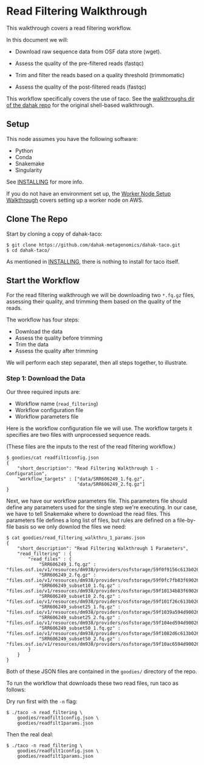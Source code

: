 # Read Filtering Walkthrough

This walkthrough covers a read filtering workflow. 

In this document we will:

* Download raw sequence data from OSF data store (wget).

* Assess the quality of the pre-filtered reads (fastqc)

* Trim and filter the reads based on a quality threshold (trimmomatic)

* Assess the quality of the post-filtered reads (fastqc)

This workflow specifically covers the use of taco.
See the [walkthroughs dir of the dahak repo](https://github.com/dahak-metagenomics/dahak/tree/master/workflows/read_filtering)
for the original shell-based walkthrough.

## Setup

This node assumes you have the following software:

* Python
* Conda
* Snakemake
* Singularity

See [INSTALLING](/INSTALLING.md) for more info.

If you do not have an environment set up, the 
[Worker Node Setup Walkthrough](setup.md)
covers setting up a worker node on AWS.

## Clone The Repo

Start by cloning a copy of dahak-taco:

```
$ git clone https://github.com/dahak-metagenomics/dahak-taco.git
$ cd dahak-taco/
```

As mentioned in [INSTALLING](/INSTALLING.md),
there is nothing to install for taco itself.

## Start the Workflow

For the read filtering walkthrough we will be downloading
two `*.fq.gz` files, assessing their quality,
and trimming them based on the quality of the reads.

The workflow has four steps:

* Download the data
* Assess the quality before trimming
* Trim the data
* Assess the quality after trimming

We will perform each step separatel,
then all steps together, to illustrate.

### Step 1: Download the Data

Our three required inputs are:

* Workflow name (`read_filtering`)
* Workflow configuration file
* Workflow parameters file

Here is the workflow configuration file we will use.
The workflow targets it specifies are two files with 
unprocessed sequence reads.

(These files are the inputs to the rest of the 
read filtering workflow.)

```
$ goodies/cat readfilt1config.json
{
    "short_description": "Read Filtering Walkthrough 1 - Configuration",
    "workflow_targets" : ["data/SRR606249_1.fq.gz",
                          "data/SRR606249_2.fq.gz"]
}
```

Next, we have our workflow parameters file.
This parameters file should define any parameters
used for the single step we're executing.
In our case, we have to tell Snakemake 
where to download the read files.
This parameters file defines a long list of files,
but rules are defined on a file-by-file basis
so we only downlod the files we need:

```
$ cat goodies/read_filtering_walkthru_1_params.json
{
    "short_description": "Read Filtering Walkthrough 1 Parameters",
    "read_filtering" : {
        "read_files" : {
            "SRR606249_1.fq.gz" :           "files.osf.io/v1/resources/dm938/providers/osfstorage/59f0f9156c613b026430dbc7",
            "SRR606249_2.fq.gz" :           "files.osf.io/v1/resources/dm938/providers/osfstorage/59f0fc7fb83f69026076be47",
            "SRR606249_subset10_1.fq.gz" :  "files.osf.io/v1/resources/dm938/providers/osfstorage/59f10134b83f69026377611b",
            "SRR606249_subset10_2.fq.gz" :  "files.osf.io/v1/resources/dm938/providers/osfstorage/59f101f26c613b026330e53a",
            "SRR606249_subset25_1.fq.gz" :  "files.osf.io/v1/resources/dm938/providers/osfstorage/59f1039a594d900263120c38",
            "SRR606249_subset25_2.fq.gz" :  "files.osf.io/v1/resources/dm938/providers/osfstorage/59f104ed594d90026411f486",
            "SRR606249_subset50_1.fq.gz" :  "files.osf.io/v1/resources/dm938/providers/osfstorage/59f1082d6c613b026430e5cf",
            "SRR606249_subset50_2.fq.gz" :  "files.osf.io/v1/resources/dm938/providers/osfstorage/59f10ac6594d900262123e77"
        }
    }
}
```

Both of these JSON files are contained in the 
`goodies/` directory of the repo.

To run the workflow that downloads these two
read files, run taco as follows:

Dry run first with the `-n` flag:

```
$ ./taco -n read_filtering \
    goodies/readfilt1config.json \
    goodies/readfilt1params.json
```

Then the real deal:

```
$ ./taco -n read_filtering \
    goodies/readfilt1config.json \
    goodies/readfilt1params.json
```

